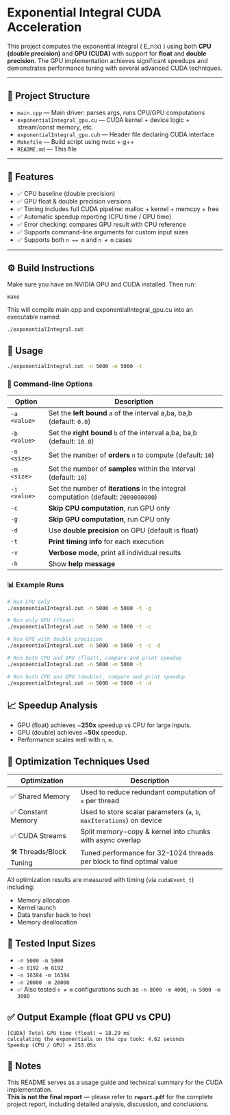 # Exponential Integral CUDA Acceleration

This project computes the exponential integral \( E_n(x) \) using both **CPU (double precision)** and **GPU (CUDA)** with support for **float** and **double precision**. The GPU implementation achieves significant speedups and demonstrates performance tuning with several advanced CUDA techniques.

---

## 📁 Project Structure

- `main.cpp` — Main driver: parses args, runs CPU/GPU computations
- `exponentialIntegral_gpu.cu` — CUDA kernel + device logic + stream/const memory, etc.
- `exponentialIntegral_gpu.cuh` — Header file declaring CUDA interface
- `Makefile` — Build script using nvcc + g++
- `README.md` — This file

---

## 🚀 Features

- ✅ CPU baseline (double precision)
- ✅ GPU float & double precision versions
- ✅ Timing includes full CUDA pipeline: malloc + kernel + memcpy + free
- ✅ Automatic speedup reporting (CPU time / GPU time)
- ✅ Error checking: compares GPU result with CPU reference
- ✅ Supports command-line arguments for custom input sizes
- ✅ Supports both `n == m` and `n ≠ m` cases

---

## ⚙️ Build Instructions

Make sure you have an NVIDIA GPU and CUDA installed. Then run:

`make`

This will compile main.cpp and exponentialIntegral_gpu.cu into an executable named:

`./exponentialIntegral.out`

## 🧪 Usage

```bash
./exponentialIntegral.out -n 5000 -m 5000 -t
```

### 📌 Command-line Options

| Option       | Description                                                  |
| ------------ | ------------------------------------------------------------ |
| `-a <value>` | Set the **left bound** `a` of the interval a,ba, ba,b (default: `0.0`) |
| `-b <value>` | Set the **right bound** `b` of the interval a,ba, ba,b (default: `10.0`) |
| `-n <size>`  | Set the number of **orders** `n` to compute (default: `10`)  |
| `-m <size>`  | Set the number of **samples** within the interval (default: `10`) |
| `-i <value>` | Set the number of **iterations** in the integral computation (default: `2000000000`) |
| `-c`         | **Skip CPU computation**, run GPU only                       |
| `-g`         | **Skip GPU computation**, run CPU only                       |
| `-d`         | Use **double precision** on GPU (default is float)           |
| `-t`         | **Print timing info** for each execution                     |
| `-v`         | **Verbose mode**, print all individual results               |
| `-h`         | Show **help message**                                        |



### 📊 Example Runs

```bash
# Run CPU only
./exponentialIntegral.out -n 5000 -m 5000 -t -g

# Run only GPU (float)
./exponentialIntegral.out -n 5000 -m 5000 -t -c

# Run GPU with double precision
./exponentialIntegral.out -n 5000 -m 5000 -t -c -d

# Run both CPU and GPU (float), compare and print speedup
./exponentialIntegral.out -n 5000 -m 5000 -t

# Run both CPU and GPU (double), compare and print speedup
./exponentialIntegral.out -n 5000 -m 5000 -t -d
```





## 📈 Speedup Analysis

- GPU (float) achieves ~**250x** speedup vs CPU for large inputs.
- GPU (double) achieves ~**50x** speedup.
- Performance scales well with `n`, `m`.



## 🧠 Optimization Techniques Used

| Optimization           | Description                                                  |
| ---------------------- | ------------------------------------------------------------ |
| ✅ Shared Memory        | Used to reduce redundant computation of `x` per thread       |
| ✅ Constant Memory      | Used to store scalar parameters (`a`, `b`, `maxIterations`) on device |
| ✅ CUDA Streams         | Split memory-copy & kernel into chunks with async overlap    |
| 🛠️ Threads/Block Tuning | Tuned performance for 32–1024 threads per block to find optimal value |



All optimization results are measured with timing (via `cudaEvent_t`) including:

- Memory allocation
- Kernel launch
- Data transfer back to host
- Memory deallocation



## 🧪 Tested Input Sizes

- `-n 5000 -m 5000`
- `-n 8192 -m 8192`
- `-n 16384 -m 16384`
- `-n 20000 -m 20000`
- ✅ Also tested `n ≠ m` configurations such as `-n 8000 -m 4000`, `-n 5000 -m 3000`



## ✅ Output Example (float GPU vs CPU)

```
[CUDA] Total GPU time (float) = 18.29 ms
calculating the exponentials on the cpu took: 4.62 seconds
Speedup (CPU / GPU) = 253.05x
```



## 📄 Notes

This README serves as a usage guide and technical summary for the CUDA implementation.  
**This is not the final report** — please refer to **`report.pdf`** for the complete project report, including detailed analysis, discussion, and conclusions.